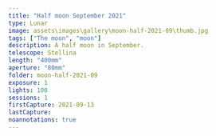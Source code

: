 ```yaml
---
title: "Half moon September 2021"
type: Lunar
image: assets\images\gallery\moon-half-2021-09\thumb.jpg
tags: ["The moon", "moon"]
description: A half moon in September.
telescope: Stellina
length: "400mm"
aperture: "80mm"
folder: moon-half-2021-09
exposure: 1
lights: 100
sessions: 1
firstCapture: 2021-09-13
lastCapture:
noannotations: true
---
```

